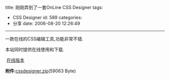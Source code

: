 title: 刚刚弄到了一套OnLine CSS Designer
tags:
  - CSS Designer
id: 589
categories:
  - 分享
date: 2006-08-20 12:26:49
---

一款在线的CSS编辑工具,功能非常不错.

本站同时提供在线使用和下载. 

 [在线版本](http://www.foolbird.net/online/CssDesigner/index.html)

**附件:**[cssdesigner.zip](/wp-content/uploads/2007/01/104_cssdesigner.zip)(59063 Byte)